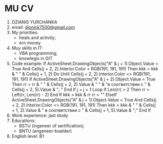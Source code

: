 # MU CV
1. DZIANIS YURCHANKA
2. email: djonick7500@gmail.com
3. My priorities:
    - heals and activity;
    - ern money
4. Muy skills in IT:
    - VBA programming;
    - knowlegis in GIT
5. Code example:
If ActiveSheet.DrawingObjects("A" & j + 1).Object.Value = True And Cells(j + 2, 2).Interior.Color = RGB(191, 191, 191) Then
    kkk = kkk & " " & Cells(j + 1, 2)
    Do Until Cells(j + 2, 2).Interior.Color <> RGB(191, 191, 191)
        If ActiveSheet.DrawingObjects("A" & j + 2).Object.Value = True Then
            rr = rr & " " & Cells(j + 2, 2).Value & " " & "в соответствии с " & Cells(j + 2, 5).Value & "; "
        End If
        j = j + 1
    Loop
    If Len(rr) > 2 Then
        rr = Left(rr, Len(rr) - 2)
    End If
    kkk = kkk & rr
    rr = ""
ElseIf ActiveSheet.DrawingObjects("A" & j + 1).Object.Value = True And Cells(j + 2, 2).Interior.Color <> RGB(191, 191, 191) Then
    kkk = kkk & " " & Cells(j + 1, 2).Value & " в соответствии с " & Cells(j + 1, 5).Value & ";"
End If
6. Work experience: jast study
7. Educations:
    - BSTU (ingeneer of sertification);
    - BNTU (engeneer-buelder)
8. English level: B1